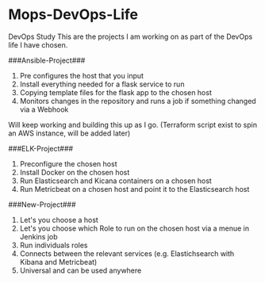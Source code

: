 # Mops-DevOps-Life
DevOps Study
This are the projects I am working on as part of the DevOps life I have chosen.



###Ansible-Project###

    
1. Pre configures the host that you input
2. Install everything needed for a flask service to run
3. Copying template files for the flask app to the chosen host
3. Monitors changes in the repository and runs a job if something changed
via a Webhook




Will keep working and building this up as I go.
(Terraform script exist to spin an AWS instance, will be added later)




###ELK-Project###

1. Preconfigure the chosen host
2. Install Docker on the chosen host
1. Run Elasticsearch and Kicana containers on a chosen host
2. Run Metricbeat on a chosen host and point it to the Elasticsearch host


###New-Project###

1. Let's you choose a host 
3. Let's you choose which Role to run on the chosen host via a menue in Jenkins job
4. Run individuals roles 
5. Connects between the relevant services (e.g. Elastichsearch with Kibana and Metricbeat)
6. Universal and can be used anywhere


